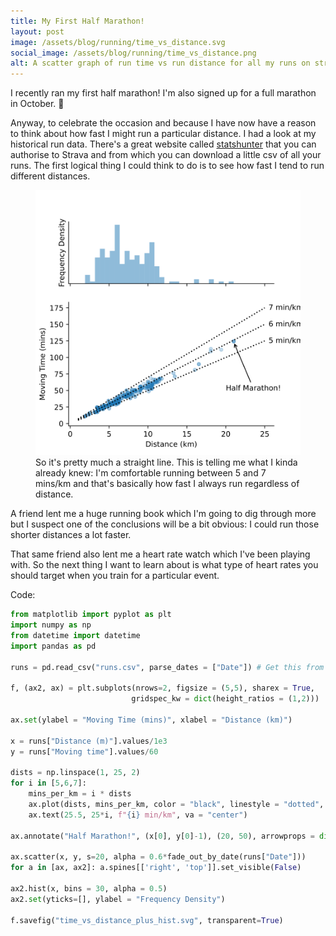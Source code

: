 ```yaml
---
title: My First Half Marathon!
layout: post
image: /assets/blog/running/time_vs_distance.svg
social_image: /assets/blog/running/time_vs_distance.png
alt: A scatter graph of run time vs run distance for all my runs on strava. It shows that I mainly run between 5 and 6 min per kilometer, regardless of distance 
---
```


I recently ran my first half marathon! I'm also signed up for a full marathon in October. 😬

Anyway, to celebrate the occasion and because I have now have a reason to think about how fast I might run a particular distance. I had a look at my historical run data. There's a great website called [statshunter](https://www.statshunters.com/) that you can authorise to Strava and from which you can download a little csv of all your runs. The first logical thing I could think to do is to see how fast I tend to run different distances.

<figure>
<img src="/assets/blog/running/time_vs_distance_plus_hist.svg"/>
<figcaption>
So it's pretty much a straight line. This is telling me what I kinda already knew: I'm comfortable running between 5 and 7 mins/km and that's basically how fast I always run regardless of distance. 
</figcaption>
</figure>

A friend lent me a huge running book which I'm going to dig through more but I suspect one of the conclusions will be a bit obvious: I could run those shorter distances a lot faster.

That same friend also lent me a heart rate watch which I've been playing with. So the next thing I want to learn about is what type of heart rates you should target when you train for a particular event. 


Code:

```python
from matplotlib import pyplot as plt
import numpy as np
from datetime import datetime
import pandas as pd

runs = pd.read_csv("runs.csv", parse_dates = ["Date"]) # Get this from statshunter.com

f, (ax2, ax) = plt.subplots(nrows=2, figsize = (5,5), sharex = True,
                           gridspec_kw = dict(height_ratios = (1,2)))

ax.set(ylabel = "Moving Time (mins)", xlabel = "Distance (km)")

x = runs["Distance (m)"].values/1e3
y = runs["Moving time"].values/60

dists = np.linspace(1, 25, 2)
for i in [5,6,7]:
    mins_per_km = i * dists
    ax.plot(dists, mins_per_km, color = "black", linestyle = "dotted", label = f"{i} min/km")
    ax.text(25.5, 25*i, f"{i} min/km", va = "center")

ax.annotate("Half Marathon!", (x[0], y[0]-1), (20, 50), arrowprops = dict(arrowstyle = "->"))

ax.scatter(x, y, s=20, alpha = 0.6*fade_out_by_date(runs["Date"]))
for a in [ax, ax2]: a.spines[['right', 'top']].set_visible(False)

ax2.hist(x, bins = 30, alpha = 0.5)
ax2.set(yticks=[], ylabel = "Frequency Density")

f.savefig("time_vs_distance_plus_hist.svg", transparent=True)
```